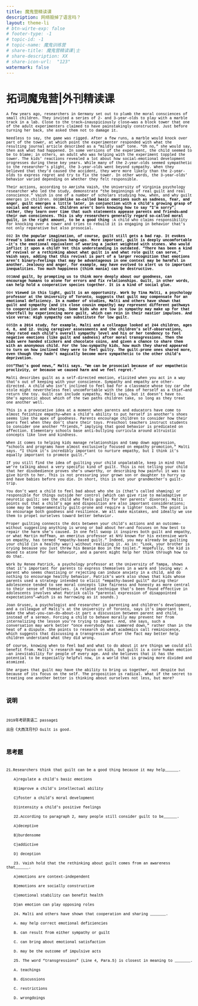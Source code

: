 ```yaml
---
title: 魔鬼营精读课
description: 网络毁掉了语言吗？
layout: theme-li
# btn-wirte-exp: false
# footer-type: -1
# topic-id: -1
# topic-name: 魔鬼训练营
# share-title: 魔鬼营精读课|士
# share-description: XX
# share-icon-url:  "123"
watermark: false
---
```


<h1><b>拓词魔鬼营</b>|外刊精读课</h1>
<!-- <img src="./asset/eco1205/guiltisgood.png" alt="全球榜单"> -->
<!-- <img src="./asset/eco1205/guitisgood.jpg" alt="全球榜单"> -->


<div style="font-size:10px;font-family:courier;color:black">

A few years ago, researchers in Germany set out to plumb the moral consciences of small children. They invited a series of 2- and 3-year-olds to play with a marble track in a lab. Close to the track—inauspiciously close—was a block tower that one of the adult experimenters claimed to have painstakingly constructed. Just before turning her back, she asked them not to damage it.

Needless to say, the game was rigged. After a few runs, a marble would knock over part of the tower, at which point the experimenter responded with what the resulting journal article described as a “mildly sad” tone. “Oh no,” she would say, then ask what had happened. In some versions of the experiment, the child seemed to be to blame; in others, an adult who was helping with the experiment toppled the tower. The kids’ reactions revealed a lot about how social-emotional development progresses during these key years. While many of the 2-year-olds seemed sympathetic to the researcher’s plight, the 3-year-olds went beyond sympathy. When they believed that they’d caused the accident, they were more likely than the 2-year-olds to express regret and try to fix the tower. In other words, the 3-year-olds’ behavior varied depending on whether they felt responsible.

 

Their actions, according to Amrisha Vaish, the University of Virginia psychology researcher who led the study, demonstrate “the beginnings of real guilt and real conscience.” Vaish is one of a number of scholars studying how, when, and why guilt emerges in children. 001<b>Unlike so-called basic emotions such as sadness, fear, and anger, guilt emerges a little later, in conjunction with a child’s growing grasp of social and moral norms. Children aren’t born knowing how to say “I’m sorry”; rather, they learn over time that such statements appease parents and friends—and their own consciences. This is why researchers generally regard so-called moral guilt, in the right amount, to be a good thing</b> :A child who claims responsibility for knocking over a tower and tries to rebuild it is engaging in behavior that’s not only reparative but also prosocial.

 

 

002 <b>In the popular imagination, of course, guilt still gets a bad rap. It evokes Freud’s ideas and religious hang-ups. More important, guilt is deeply uncomfortable—it’s the emotional equivalent of wearing a jacket weighted with stones. Who would inflict it upon a child? Yet this understanding is outdated. “There has been a kind of revival or a rethinking about what guilt is and what role guilt can serve,” Vaish says, adding that this revival is part of a larger recognition that emotions aren’t binary—feelings that may be advantageous in one context may be harmful in another. Jealousy and anger, for example, may have evolved to alert us to important inequalities. Too much happiness (think mania) can be destructive.</b>

 

003<b>And guilt, by prompting us to think more deeply about our goodness, can encourage humans to atone for errors and fix relationships. Guilt, in other words, can help hold a cooperative species together. It is a kind of social glue.</b>

 

004 <b>Viewed in this light, guilt is an opportunity. Work by Tina Malti, a psychology professor at the University of Toronto, suggests that guilt may compensate for an emotional deficiency. In a number of studies, Malti and others have shown that guilt and sympathy (and its close cousin empathy) may represent different pathways to cooperation and sharing. Some kids who are low in sympathy may make up for that shortfall by experiencing more guilt, which can rein in their nastier impulses. And vice versa: High sympathy can substitute for low guilt.</b>

 

005<b>In a 2014 study, for example, Malti and a colleague looked at 244 children, ages 4, 8, and 12. Using caregiver assessments and the children’s self-observations, they rated each child’s overall sympathy level and his or her tendency to feel negative emotions (like guilt and sadness) after moral transgressions. Then the kids were handed stickers and chocolate coins, and given a chance to share them with an anonymous child. For the low-sympathy kids, how much they shared appeared to turn on how inclined they were to feel guilty. The guilt-prone ones shared more, even though they hadn’t magically become more sympathetic to the other child’s deprivation.</b>

006<b>“That’s good news,” Malti says. “We can be prosocial because of our empathetic proclivity, or because we caused harm and we feel regret.”</b>

 

Malti describes guilt as a self-directed emotion, elicited when you act in a way that’s out of keeping with your conscience. Sympathy and empathy are other-directed. A child who isn’t inclined to feel bad for a classmate whose toy car she stole might nevertheless feel uncomfortable with the idea of herself as a thief—and return the toy. Guilt can include sympathy, Malti says, but it doesn’t have to. She’s agnostic about which of the two paths children take, so long as they treat one another well.

 

This is a provocative idea at a moment when parents and educators have come to almost fetishize empathy—when a child’s ability to put herself in another’s shoes seems like the apex of goodness. Parents encourage children to consider how their peers feel when they don’t share their toys. Preschool teachers instruct students to consider one another “friends,” implying that good behavior is predicated on affection. Elementary schools base anti-bullying curricula around altruistic concepts like love and kindness.

 

When it comes to helping kids manage relationships and tamp down aggression, “schools and programs have almost exclusively focused on empathy promotion,” Malti says. “I think it’s incredibly important to nurture empathy, but I think it’s equally important to promote guilt.”

 

 

If you still find the idea of guilting your child unpalatable, keep in mind that we’re talking about a very specific kind of guilt. This is not telling your child that her disobedience proves she’s unworthy, or describing how painful it was to give birth to her. This is not pressuring your grown son or daughter to hurry up and have babies before you die. In short, this is not your grandmother’s guilt-trip.

 

You don’t want a child to feel bad about who she is (that’s called shaming) or responsible for things outside her control (which can give rise to maladaptive or neurotic guilt; see the child who feels guilty for her parents’ divorce). Malti points out that a child’s age and disposition are also important considerations; some may be temperamentally guilt-prone and require a lighter touch. The point is to encourage both goodness and resilience. We all make mistakes, and ideally we use them to propel ourselves toward better behavior.

 

Proper guilting connects the dots between your child’s actions and an outcome—without suggesting anything is wrong or bad about her—and focuses on how best to repair the harm she’s caused. In one fell swoop it inspires both guilt and empathy, or what Martin Hoffman, an emeritus professor at NYU known for his extensive work on empathy, has termed “empathy-based guilt.” Indeed, you may already be guilting your child (in a healthy way!) without realizing it. As in: “Look, your brother is crying because you just threw his Beanie Boo in the toilet.” Hopefully, the kid is moved to atone for her behavior, and a parent might help her think through how to do that.

Work by Renee Patrick, a psychology professor at the University of Tampa, shows that it’s important for parents to express themselves in a warm and loving way: A parent who seems chastising or rejecting can induce anxiety in a child, and do nothing to encourage healthy behavior. Patrick’s work also shows that kids whose parents used a strategy intended to elicit “empathy-based guilt” during their adolescence tended to see moral concepts like fairness and honesty as more central to their sense of themselves. (A related technique that’s been found effective in adolescents involves what Patrick calls “parental expression of disappointed expectations”—which is as harrowing as it sounds.)

 

Joan Grusec, a psychologist and researcher in parenting and children’s development, and a colleague of Malti’s at the University of Toronto, says it’s important to make the what-you-can-do-about-it part a discussion between parent and child, instead of a sermon. Forcing a child to behave morally may prevent her from internalizing the lesson you’re trying to impart. And, she says, such a conversation may work better “once everybody has simmered down,” rather than in the heat of a dispute. She points to research on what academics call reminiscence, which suggests that discussing a transgression after the fact may better help children understand what they did wrong.

 

Of course, knowing when to feel bad and what to do about it are things we could all benefit from. Malti’s research may focus on kids, but guilt is a core human emotion—an inevitability for people of every age. And she believes that it has the potential to be especially helpful now, in a world that is growing more divided and atomized.

 

She argues that guilt may have the ability to bring us together, not despite but because of its focus on the self. The proposition is radical. What if the secret to treating one another better is thinking about ourselves not less, but more?



<br>
<h2>说明</h2>
<br>

2019年考研英语二 passage1 

出自《大西洋月刊》Guilt is good. 



<br>
<h2>思考题</h2>
<br>


21.Researchers think that guilt can be a good thing because it may help______.

　　A)regulate a child's basic emotions

　　B)improve a child's intellectual ability

　　C)foster a child’s moral development

　　D)intensity a child's positive feelings

　　22.According to paragraph 2, many people still consider guilt to be______.

　　A)deceptive

　　B)burdensome

　　C)addictive

　　D) deception

　　23. Vaish hold that the rethinking about guilt comes from an awareness that______.

　　A)emotions are context-independent

　　B)emotions are socially constructive

　　C)emotional stability can benefit health

　　D)an emotion can play opposing roles

　　24. Malti and others have shown that cooperation and sharing _______.

　　A. may help correct emotional deficiencies

　　B. can result from either sympathy or guilt

　　C. can bring about emotional satisfaction

　　D. may be the outcome of impulsive acts

　　25. The word “transgressions” (Line 4, Para.5) is closest in meaning to _______.

　　A. teachings

　　B. discussions

　　C. restrictions

　　D. wrongdoings


</div>